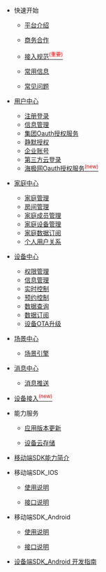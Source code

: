 * 快速开始 

	* [平台介绍](zh-cn/)  

	* [商务合作](zh-cn/Business)  

	* [接入规范<sup style="color:red">(重要)<sup>](zh-cn/Standard/Basic)     

	* [常用信息](zh-cn/Standard/Other) 
	
	* [常见问题](zh-cn/Standard/Question)  


* [用户中心](zh-cn/AccountManage)  
	* [注册登录](zh-cn/AccountManage/signIn) 
	* [信息管理](zh-cn/AccountManage/infoManage)    	
	* [集团Oauth授权服务](zh-cn/AccountManage/oauth)   
	* [静默授权](zh-cn/AccountManage/silentAuth)  
	* [企业账号](zh-cn/AccountManage/enterpriseAcc)
	* [第三方云登录](zh-cn/AccountManage/thirdpartUserLogin) 
	* [海极网Oauth授权服务<sup style="color:red">(new)<sup>](zh-cn/AccountManage/HJWOauth)  
  

* [家庭中心](zh-cn/FamilyManage)  
	* [家庭管理](zh-cn/FamilyManage/FamilyManage)    
	* [房间管理](zh-cn/FamilyManage/FamilyRoomManage)    
	* [家庭成员管理](zh-cn/FamilyManage/FamilyMembersManage)  
	* [家庭设备管理](zh-cn/FamilyManage/FamilyDeviceManage)  
    * [家庭数据订阅](zh-cn/FamilyManage/FamilySubDataManage) 
    * [个人用户关系](zh-cn/FamilyManage/UserRelationship) 

* [设备中心](zh-cn/DevicesManage)
	* [权限管理](zh-cn/DevicesManage/authorization) 
	* [信息管理](zh-cn/DevicesManage/information)     
	* [实时控制](zh-cn/DevicesManage/real-time)  
	* [预约控制](zh-cn/DevicesManage/reservation)  
	* [数据查询](zh-cn/DevicesManage/dataquery)    
    * [数据订阅](zh-cn/DevicesManage/datasubscription)  
    * [设备OTA升级](zh-cn/DevicesManage/deviceupgradeOTA)  


* [场景中心](zh-cn/IFTTTManage)
	* [场景引擎](zh-cn/IFTTTManage/IFTTT)  
   


* [消息中心](zh-cn/MessageManage)   
	* [消息推送](zh-cn/MessageManage/MessagePush)   

	  

* [设备接入<sup style="color:red">(new)<sup>](zh-cn/Cloudgw)


* 能力服务  

	* [应用版本更新](zh-cn/AppVersionUpdate)    
	
	* [设备云存储](zh-cn/CapacityService_DeviceCloudStorage)  


* [移动端SDK能力简介](zh-cn/uSDK)   

*  移动端SDK_IOS

	* [使用说明](zh-cn/USDK/uSDK_Phone_iOS_USE_GUIDE)   
	
	* [接口说明](zh-cn/USDK/uSDK_Phone_iOS_API_USE)  

*  移动端SDK_Android

	* [使用说明](zh-cn/USDK/uSDK_Phone_Android)  
	
	* [接口说明](zh-cn/USDK/uSDK_Phone_Android)  

 

* [设备端SDK_Android 开发指南](zh-cn/USDK/SmartDeviceSDK)


<div style='display: none'>
* ChangeLog  

	* [账户服务](zh-cn/ChangeLog/Account)
	* [设备管理](zh-cn/ChangeLog/DevicesManage)
	* [数据订阅](zh-cn/ChangeLog/DataSubscription) 
	* [家庭模型](zh-cn/ChangeLog/Family)
	* [场景引擎](zh-cn/ChangeLog/IFTTT)
	* [预约定时](zh-cn/ChangeLog/Scheduler)
	* [设备影子](zh-cn/ChangeLog/DevicesShadow)
	* [消息推送](zh-cn/ChangeLog/MessagePush)
	* [能力服务](zh-cn/ChangeLog/CapacityService_Weather)
* [移动端SDK iOS](zh-cn/ChangeLog/CHL_uSDK_Phone_iOS)
* [移动端SDK Android](zh-cn/ChangeLog/CHL_uSDK_Phone_Android)
* [设备端SDK Android](zh-cn/ChangeLog/CHL_SmartDeviceSDK)
</div>

	
